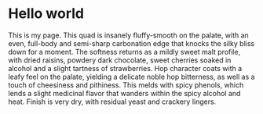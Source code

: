 # Hello world

This is my page. This quad is insanely fluffy-smooth on the palate, with an even, full-body and semi-sharp carbonation edge that knocks the silky bliss down for a moment. The softness returns as a mildly sweet malt profile, with dried raisins, powdery dark chocolate, sweet cherries soaked in alcohol and a slight tartness of strawberries. Hop character coats with a leafy feel on the palate, yielding a delicate noble hop bitterness, as well as a touch of cheesiness and pithiness. This melds with spicy phenols, which lends a slight medicinal flavor that wanders within the spicy alcohol and heat. Finish is very dry, with residual yeast and crackery lingers.